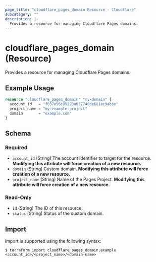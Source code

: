 ```yaml
---
page_title: "cloudflare_pages_domain Resource - Cloudflare"
subcategory: ""
description: |-
  Provides a resource for managing Cloudflare Pages domains.
---
```


# cloudflare_pages_domain (Resource)

Provides a resource for managing Cloudflare Pages domains.

## Example Usage

```terraform
resource "cloudflare_pages_domain" "my-domain" {
  account_id   = "f037e56e89293a057740de681ac9abbe"
  project_name = "my-example-project"
  domain       = "example.com"
}
```
<!-- schema generated by tfplugindocs -->
## Schema

### Required

- `account_id` (String) The account identifier to target for the resource. **Modifying this attribute will force creation of a new resource.**
- `domain` (String) Custom domain. **Modifying this attribute will force creation of a new resource.**
- `project_name` (String) Name of the Pages Project. **Modifying this attribute will force creation of a new resource.**

### Read-Only

- `id` (String) The ID of this resource.
- `status` (String) Status of the custom domain.

## Import

Import is supported using the following syntax:

```shell
$ terraform import cloudflare_pages_domain.example <account_id>/<project_name>/<domain-name>
```
